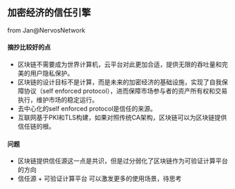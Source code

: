 ## 加密经济的信任引擎

from Jan@NervosNetwork

#### 摘抄比较好的点

* 区块链不需要成为世界计算机，云平台对此更加合适，提供无限的吞吐量和完美的用户隐私保护。
* 区块链的设计目标不是计算，而是未来的加密经济的基础设施，实现了自我保障协议（self enforced protocol），进而保障市场参与者的资产所有权和交易执行，维护市场的稳定运行。
* 去中心化的self enforced protocol是信任的来源。
* 互联网基于PKI和TLS构建，如果对照传统CA架构，区块链可以为区块链提供信任链的根。


#### 问题

* 区块链提供信任源这一点是共识，但是过分弱化了区块链作为可验证计算平台的方向
* 信任源 + 可验证计算平台 可以激发更多的使用场景，待思考


